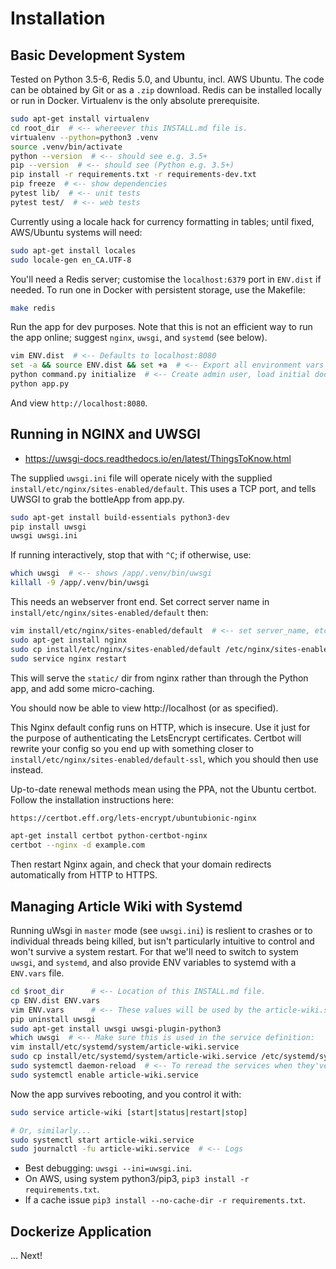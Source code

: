 # Installation

## Basic Development System

Tested on Python 3.5-6, Redis 5.0, and Ubuntu, incl. AWS Ubuntu. The code can
be obtained by Git or as a `.zip` download. Redis can be installed locally or
run in Docker.  Virtualenv is the only absolute prerequisite.

```bash
sudo apt-get install virtualenv
cd root_dir  # <-- whereever this INSTALL.md file is.
virtualenv --python=python3 .venv
source .venv/bin/activate
python --version  # <-- should see e.g. 3.5+
pip --version  # <-- should see (Python e.g. 3.5+)
pip install -r requirements.txt -r requirements-dev.txt
pip freeze  # <-- show dependencies
pytest lib/  # <-- unit tests
pytest test/  # <-- web tests
```

Currently using a locale hack for currency formatting in tables; until fixed,
AWS/Ubuntu systems will need:

```bash
sudo apt-get install locales
sudo locale-gen en_CA.UTF-8
```

You'll need a Redis server; customise the `localhost:6379` port in `ENV.dist`
if needed. To run one in Docker with persistent storage, use the Makefile: 

```bash
make redis
```

Run the app for dev purposes. Note that this is not an efficient way to run the
app online; suggest `nginx`, `uwsgi`, and `systemd` (see below).

```bash
vim ENV.dist  # <-- Defaults to localhost:8080
set -a && source ENV.dist && set +a  # <-- Export all environment vars
python command.py initialize  # <-- Create admin user, load initial docs
python app.py
```

And view `http://localhost:8080`.


## Running in NGINX and UWSGI

* https://uwsgi-docs.readthedocs.io/en/latest/ThingsToKnow.html

The supplied `uwsgi.ini` file will operate nicely with the supplied
`install/etc/nginx/sites-enabled/default`. This uses a TCP port, and tells
UWSGI to grab the bottleApp from app.py.

```bash
sudo apt-get install build-essentials python3-dev
pip install uwsgi
uwsgi uwsgi.ini
```

If running interactively, stop that with `^C`; if otherwise, use:

```bash
which uwsgi  # <-- shows /app/.venv/bin/uwsgi
killall -9 /app/.venv/bin/uwsgi
```

This needs an webserver front end. Set correct server name in
`install/etc/nginx/sites-enabled/default` then:

```bash
vim install/etc/nginx/sites-enabled/default  # <-- set server_name, etc
sudo apt-get install nginx
sudo cp install/etc/nginx/sites-enabled/default /etc/nginx/sites-enabled/default
sudo service nginx restart
```

This will serve the `static/` dir from nginx rather than through the Python app,
and add some micro-caching.

You should now be able to view http://localhost (or as specified).

This Nginx default config runs on HTTP, which is insecure. Use it just for the
purpose of authenticating the LetsEncrypt certificates. Certbot will rewrite
your config so you end up with something closer to
`install/etc/nginx/sites-enabled/default-ssl`, which you should then use
instead.

Up-to-date renewal methods mean using the PPA, not the Ubuntu certbot. Follow
the installation instructions here:

```bash
https://certbot.eff.org/lets-encrypt/ubuntubionic-nginx
```

```bash
apt-get install certbot python-certbot-nginx
certbot --nginx -d example.com
```

Then restart Nginx again, and check that your domain redirects automatically
from HTTP to HTTPS.


## Managing Article Wiki with Systemd

Running uWsgi in `master` mode (see `uwsgi.ini`) is reslient to crashes or to
individual threads being killed, but isn't particularly intuitive to control 
and won't survive a system restart. For that we'll need to switch to system 
`uwsgi`, and `systemd`, and also provide ENV variables to systemd with a 
`ENV.vars` file.

```bash
cd $root_dir      # <-- Location of this INSTALL.md file.
cp ENV.dist ENV.vars
vim ENV.vars      # <-- These values will be used by the article-wiki.service
pip uninstall uwsgi
sudo apt-get install uwsgi uwsgi-plugin-python3
which uwsgi  # <-- Make sure this is used in the service definition:
vim install/etc/systemd/system/article-wiki.service
sudo cp install/etc/systemd/system/article-wiki.service /etc/systemd/system/article-wiki.service
sudo systemctl daemon-reload  # <-- To reread the services when they've changed
sudo systemctl enable article-wiki.service
```

Now the app survives rebooting, and you control it with:

```bash
sudo service article-wiki [start|status|restart|stop]

# Or, similarly...
sudo systemctl start article-wiki.service
sudo journalctl -fu article-wiki.service  # <-- Logs
```

* Best debugging: `uwsgi --ini=uwsgi.ini`.
* On AWS, using system python3/pip3, `pip3 install -r requirements.txt`.
* If a cache issue `pip3 install --no-cache-dir -r requirements.txt`.

## Dockerize Application

... Next!
